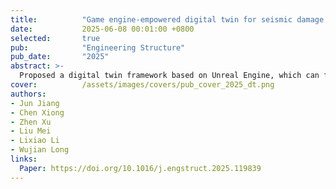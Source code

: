 ```yaml
---
title:          "Game engine-empowered digital twin for seismic damage simulation of buildings"
date:           2025-06-08 00:01:00 +0800
selected:       true
pub:            "Engineering Structure"
pub_date:       "2025"
abstract: >-
  Proposed a digital twin framework based on Unreal Engine, which can fusion multi-source heterogeneous data and algorithm for analysis, performing seismic simulation of buildings.
cover:          /assets/images/covers/pub_cover_2025_dt.png
authors:
- Jun Jiang
- Chen Xiong
- Zhen Xu
- Liu Mei
- Lixiao Li
- Wujian Long
links:
  Paper: https://doi.org/10.1016/j.engstruct.2025.119839
---
```




